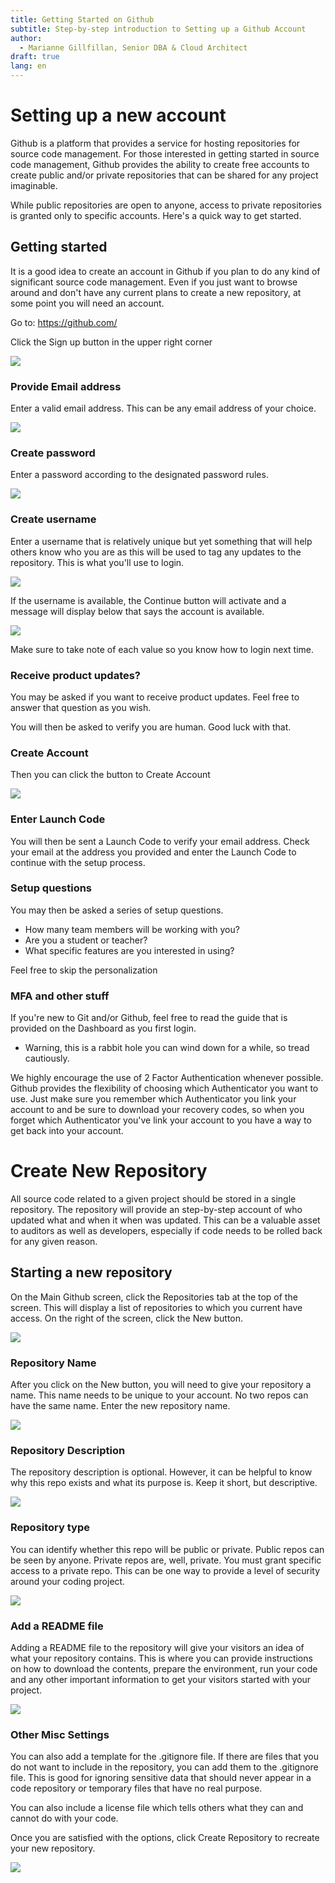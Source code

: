 ```yaml
---
title: Getting Started on Github
subtitle: Step-by-step introduction to Setting up a Github Account
author: 
  - Marianne Gillfillan, Senior DBA & Cloud Architect
draft: true
lang: en
---
```

# Setting up a new account

Github is a platform that provides a service for hosting repositories for source code management. For those interested in getting started in source code management, Github provides the ability to create free accounts to create public and/or private repositories that can be shared for any project imaginable.

While public repositories are open to anyone, access to private repositories is granted only to specific accounts. Here's a quick way to get started.

## Getting started

It is a good idea to create an account in Github if you plan to do any kind of significant source code management. Even if you just want to browse around and don't have any current plans to create a new repository, at some point you will need an account.

Go to: https://github.com/

Click the Sign up button in the upper right corner

![](./img/github/sign-in.png)

### Provide Email address

Enter a valid email address.  This can be any email address of your choice. 

![](./img/github/email-address.png)

### Create password

Enter a password according to the designated password rules.

![](./img/github/create-password.png)

### Create username

Enter a username that is relatively unique but yet something that will help others know who you are as this will be used to tag any updates to the repository.  This is what you'll use to login.

![](./img/github/enter-username.png)

If the username is available, the Continue button will activate and a message will display below that says the account is available.

![](./img/github/username-available.png)

Make sure to take note of each value so you know how to login next time.

### Receive product updates?

You may be asked if you want to receive product updates.  Feel free to answer that question as you wish.

You will then be asked to verify you are human.  Good luck with that.

### Create Account

Then you can click the button to Create Account

![](./img/github/create-account.png)

### Enter Launch Code

You will then be sent a Launch Code to verify your email address. Check your email at the address you provided and enter the Launch Code to continue with the setup process.

### Setup questions

You may then be asked a series of setup questions.
* How many team members will be working with you?
* Are you a student or teacher?
* What specific features are you interested in using?
 
Feel free to skip the personalization

### MFA and other stuff

If you're new to Git and/or Github, feel free to read the guide that is provided on the Dashboard as you first login.
* Warning, this is a rabbit hole you can wind down for a while, so tread cautiously.

We highly encourage the use of 2 Factor Authentication whenever possible.  Github provides the flexibility of choosing which Authenticator you want to use.  Just make sure you remember which Authenticator you link your account to and be sure to download your recovery codes, so when you forget which Authenticator you've link your account to you have a way to get back into your account.

# Create New Repository

All source code related to a given project should be stored in a single repository. The repository will provide an step-by-step account of who updated what and when it when was updated. This can be a valuable asset to auditors as well as developers, especially if code needs to be rolled back for any given reason.

## Starting a new repository

On the Main Github screen, click the Repositories tab at the top of the screen. This will display a list of repositories to which you current have access. On the right of the screen, click the New button.

![](img/github/repo-list-menu.png)

### Repository Name

After you click on the New button, you will need to give your repository a name. This name needs to be unique to your account. No two repos can have the same name. Enter the new repository name.

![](img/github/repo-name.png)

### Repository Description

The repository description is optional. However, it can be helpful to know why this repo exists and what its purpose is. Keep it short, but descriptive.

![](img/github/repo-desc.png)

### Repository type

You can identify whether this repo will be public or private. Public repos can be seen by anyone. Private repos are, well, private. You must grant specific access to a private repo. This can be one way to provide a level of security around your coding project.

![](img/github/repo-type.png)

### Add a README file

Adding a README file to the repository will give your visitors an idea of what your repository contains. This is where you can provide instructions on how to download the contents, prepare the environment, run your code and any other important information to get your visitors started with your project.

![](img/github/add-readme.png)

### Other Misc Settings

You can also add a template for the .gitignore file. If there are files that you do not want to include in the repository, you can add them to the .gitignore file. This is good for ignoring sensitive data that should never appear in a code repository or temporary files that have no real purpose.

You can also include a license file which tells others what they can and cannot do with your code.

Once you are satisfied with the options, click Create Repository to recreate your new repository.

![](img/github/other-settings.png)

